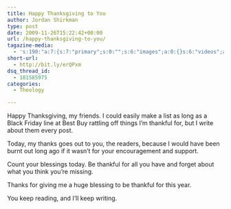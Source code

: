 ```yaml
---
title: Happy Thanksgiving to You
author: Jordan Shirkman
type: post
date: 2009-11-26T15:22:42+00:00
url: /happy-thanksgiving-to-you/
tagazine-media:
  - 's:190:"a:7:{s:7:"primary";s:0:"";s:6:"images";a:0:{}s:6:"videos";a:0:{}s:11:"image_count";s:1:"0";s:6:"author";s:7:"9185402";s:7:"blog_id";s:7:"8870934";s:9:"mod_stamp";s:19:"2010-03-11 20:00:30";}";'
short-url:
  - http://bit.ly/erQPxm
dsq_thread_id:
  - 181585975
categories:
  - Theology

---
```

Happy Thanksgiving, my friends. I could easily make a list as long as a Black Friday line at Best Buy rattling off things I’m thankful for, but I write about them every post.

Today, my thanks goes out to you, the readers, because I would have been burnt out long ago if it wasn’t for your encouragement and support.

Count your blessings today. Be thankful for all you have and forget about what you think you’re missing.

Thanks for giving me a huge blessing to be thankful for this year.

You keep reading, and I’ll keep writing.